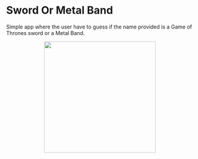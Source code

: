 # Sword Or Metal Band
Simple app where the user have to guess if the name provided is a Game of Thrones sword or a Metal Band.

<p align="center">
  <img width="300px" src="http://www.martincarrera.xyz/SwordOrMetalBand.gif""/>
</p>

